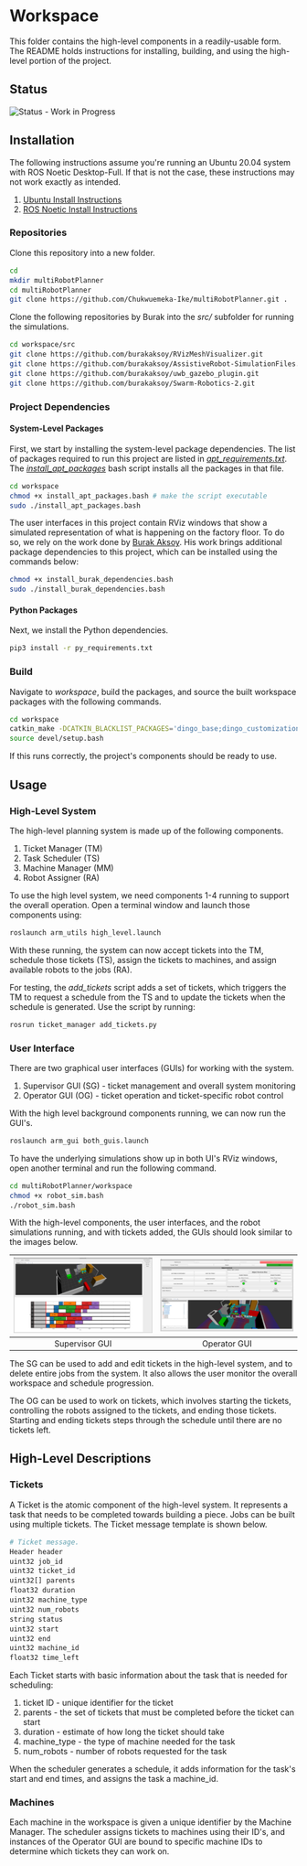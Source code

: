 # Workspace

This folder contains the high-level components in a readily-usable form. The README holds instructions for installing, building, and using the high-level portion of the project.


## Status
![Status - Work in Progress](https://img.shields.io/badge/status-Work%20in%20Progress-yellow)


## Installation
The following instructions assume you're running an Ubuntu 20.04 system with ROS Noetic Desktop-Full. If that is not the case, these instructions may not work exactly as intended.
1. [Ubuntu Install Instructions](https://ubuntu.com/tutorials/install-ubuntu-desktop#1-overview)
2. [ROS Noetic Install Instructions](https://wiki.ros.org/noetic/Installation/Ubuntu)

### Repositories
Clone this repository into a new folder.
```bash
cd
mkdir multiRobotPlanner
cd multiRobotPlanner
git clone https://github.com/Chukwuemeka-Ike/multiRobotPlanner.git . 
```

Clone the following repositories by Burak into the *src/* subfolder for running the simulations.
```bash
cd workspace/src
git clone https://github.com/burakaksoy/RVizMeshVisualizer.git
git clone https://github.com/burakaksoy/AssistiveRobot-SimulationFiles.git
git clone https://github.com/burakaksoy/uwb_gazebo_plugin.git
git clone https://github.com/burakaksoy/Swarm-Robotics-2.git
```

### Project Dependencies
#### System-Level Packages
First, we start by installing the system-level package dependencies. The list of packages required to run this project are listed in *[apt_requirements.txt](https://github.com/Chukwuemeka-Ike/multiRobotPlanner/blob/master/workspace/apt_requirements.txt)*. The *[install_apt_packages](https://github.com/Chukwuemeka-Ike/multiRobotPlanner/blob/master/workspace/install_apt_packages.bash)* bash script installs all the packages in that file.

```bash
cd workspace
chmod +x install_apt_packages.bash # make the script executable
sudo ./install_apt_packages.bash
```

The user interfaces in this project contain RViz windows that show a simulated representation of what is happening on the factory floor. To do so, we rely on the work done by [Burak Aksoy](https://github.com/burakaksoy). His work brings additional package dependencies to this project, which can be installed using the commands below:
```bash
chmod +x install_burak_dependencies.bash
sudo ./install_burak_dependencies.bash
```

#### Python Packages
Next, we install the Python dependencies.
```bash
pip3 install -r py_requirements.txt
```

### Build
Navigate to *workspace*, build the packages, and source the built workspace packages with the following commands.
```bash
cd workspace
catkin_make -DCATKIN_BLACKLIST_PACKAGES='dingo_base;dingo_customization'
source devel/setup.bash
```
If this runs correctly, the project's components should be ready to use.

## Usage
### High-Level System
The high-level planning system is made up of the following components.
1. Ticket Manager (TM)
2. Task Scheduler (TS)
3. Machine Manager (MM)
4. Robot Assigner (RA)

To use the high level system, we need components 1-4 running to support the overall operation. Open a terminal window and launch those components using:
```bash
roslaunch arm_utils high_level.launch
```

With these running, the system can now accept tickets into the TM, schedule those tickets (TS), assign the tickets to machines, and assign available robots to the jobs (RA).

For testing, the *add_tickets* script adds a set of tickets, which triggers the TM to request a schedule from the TS and to update the tickets when the schedule is generated. Use the script by running:
```bash
rosrun ticket_manager add_tickets.py
```


### User Interface
There are two graphical user interfaces (GUIs) for working with the system.
1. Supervisor GUI (SG) - ticket management and overall system monitoring
2. Operator GUI (OG) - ticket operation and ticket-specific robot control

With the high level background components running, we can now run the GUI's.
```bash
roslaunch arm_gui both_guis.launch
```
To have the underlying simulations show up in both UI's RViz windows, open another terminal and run the following command.
```bash
cd multiRobotPlanner/workspace
chmod +x robot_sim.bash
./robot_sim.bash
```
With the high-level components, the user interfaces, and the robot simulations running, and with tickets added, the GUIs should look similar to the images below.

|![Supervisor GUI on Startup](Images/supervisorGUIStartup.png)|![Operator GUI on Startup](Images/operatorGUIStartup.png)|
|-|-|
|<center>Supervisor GUI</center>|<center>Operator GUI</center>|

The SG can be used to add and edit tickets in the high-level system, and to delete entire jobs from the system. It also allows the user monitor the overall workspace and schedule progression.

The OG can be used to work on tickets, which involves starting the tickets, controlling the robots assigned to the tickets, and ending those tickets. Starting and ending tickets steps through the schedule until there are no tickets left.

## High-Level Descriptions
### Tickets
A Ticket is the atomic component of the high-level system. It represents a task that needs to be completed towards building a piece. Jobs can be built using multiple tickets. The Ticket message template is shown below.
```bash
# Ticket message.
Header header
uint32 job_id
uint32 ticket_id
uint32[] parents
float32 duration
uint32 machine_type
uint32 num_robots
string status
uint32 start
uint32 end
uint32 machine_id 
float32 time_left
```
Each Ticket starts with basic information about the task that is needed for scheduling:
1. ticket ID - unique identifier for the ticket
2. parents - the set of tickets that must be completed before the ticket can start
3. duration - estimate of how long the ticket should take
4. machine_type - the type of machine needed for the task
5. num_robots - number of robots requested for the task

When the scheduler generates a schedule, it adds information for the task's start and end times, and assigns the task a machine_id.

### Machines
Each machine in the workspace is given a unique identifier by the Machine Manager. The scheduler assigns tickets to machines using their ID's, and instances of the Operator GUI are bound to specific machine IDs to determine which tickets they can work on.